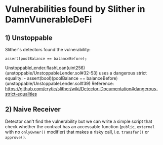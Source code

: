 # Vulnerabilities found by Slither in DamnVunerableDeFi

## 1) Unstoppable

Slither's detectors found the vulnerability:
```solidity
assert(poolBalance == balanceBefore);
```

UnstoppableLender.flashLoan(uint256) (unstoppable/UnstoppableLender.sol#32-53) uses a dangerous strict equality:
        - assert(bool)(poolBalance == balanceBefore) (unstoppable/UnstoppableLender.sol#39)
Reference: https://github.com/crytic/slither/wiki/Detector-Documentation#dangerous-strict-equalities

## 2) Naive Receiver

Detector can't find the vulnerability but we can write a simple script that check whether the contract has an accessable function (`public`, `external` with no `onlyOwner()` modifier) that makes a risky call, i.e. `transfer()` or `approve()`.